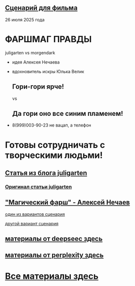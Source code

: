 ## [Сценарий для фильма](https://amagicmorgen.github.io/juligarten/)

26 июля 2025 года
# ФАРШМАГ ПРАВДЫ

juligarten vs morgendark

- идея Алексея Нечаева
- вдохновитель искры Юлька Велик
  ## Гори-гори ярче!
  vs
  ## Да гори оно все синим пламенем!
  
- 8(999)003-90-23 не вацап, а телефон

# Готовы сотрудничать с творческими людьми!

## [Статья из блога juligarten](https://github.com/aMagicMorgen/juligarten/blob/main/00-%D0%93%D0%BB%D1%83%D0%BF%D0%BE%D1%81%D1%82%D1%8C-VS-%D0%9D%D0%B5%D0%B2%D0%B5%D0%B6%D0%B5%D1%81%D1%82%D0%B2%D0%BE.md)

### [Оригинал статьи juligarten](https://juligarten.ru/lifestyle/glupost-vs-nevezhestvo/)

## ["Магический фарш" - Алексей Нечаев](https://github.com/aMagicMorgen/juligarten/blob/main/00-%D0%9C%D0%BE%D0%B9-%D0%A4%D0%B0%D1%80%D1%88%D0%BC%D0%B0%D0%B3-%D0%9C%D0%90%D0%93%D0%98%D0%A7%D0%95%D0%A1%D0%9A%D0%98%D0%99-%D0%A4%D0%90%D0%A0%D0%A8.md)

[один из вариантов сценария](https://github.com/aMagicMorgen/juligarten/blob/main/deepseek/12-%D0%A1%D1%86%D0%B5%D0%BD%D0%B0%D1%80%D0%B8%D0%B9-%D0%9D%D0%BE%D0%B2%D1%8B%D0%B9.md)

[другой вариант сценария](https://github.com/aMagicMorgen/juligarten/blob/main/perplexity/13-%D0%A1%D1%86%D0%B5%D0%BD%D0%B0%D1%80%D0%B8%D0%B92.md)

## [материалы от deepseec здесь](https://github.com/aMagicMorgen/juligarten/tree/main/deepseek)

 ## [материалы от perplexity здесь](https://github.com/aMagicMorgen/juligarten/tree/main/perplexity)

# [Все материалы здесь](https://github.com/aMagicMorgen/juligarten)

